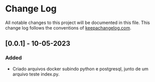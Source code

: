 # Change Log
All notable changes to this project will be documented in this file. This change log follows the conventions of [keepachangelog.com](http://keepachangelog.com/).

## [0.0.1] - 10-05-2023
### Added
- Criado arquivos docker subindo python e postgresql, junto de um arquivo teste index.py.